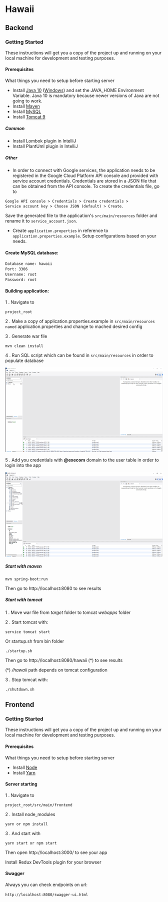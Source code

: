 # Hawaii

## Backend

### Getting Started
These instructions will get you a copy of the project up and running on your local machine for development and testing purposes.

#### Prerequisites
What things you need to setup before starting server

- Install [Java 10](https://docs.oracle.com/javase/10/install/overview-jdk-10-and-jre-10-installation.htm) ([Windows](https://drive.google.com/file/d/1EE0cBbfHbFgB-zxBx_nAnORO19HCZCkB/view?usp=sharing)) and set the JAVA_HOME Environment Variable. Java 10 is mandatory because newer versions of Java are not going to work.
- Install [Maven](https://maven.apache.org/install.html)
- Install [MySQL](https://dev.mysql.com/doc/mysql-installation-excerpt/5.7/en/)
- Install [Tomcat 9](https://octopus.com/blog/installing-tomcat-from-scratch)

##### Common
- Install Lombok plugin in IntelliJ
- Install PlantUml plugin in IntelliJ

##### Other

- In order to connect with Google services, the application needs
to be registered in the Google Cloud Platform API console and 
provided with service account credentials. Credentials are stored in a
JSON file that can be obtained from the API console.
To create the credentials file, go to 
```
Google API console > Credentials > Create credentials > 
Service account key > Choose JSON (default) > Create.
```
Save the generated file to the application's `src/main/resources` folder and rename it
to `service_account.json`.

- Create `application.properties` in reference to `application.properties.example`. Setup configurations based on 
your needs.

#### Create MySQL database:
```sh
Database name: hawaii
Port: 3306
Username: root
Password: root
```

#### Building application:

1 . Navigate to <br/>
```
project_root
```

2 . Make a copy of application.properties.example in `src/main/resources named` application.properties and change to mached desired config

3 . Generate war file <br/>
```
mvn clean install
```

4 . Run SQL script which can be found in `src/main/resources` in order to populate database

![](readme-gifs/sql_script.gif)

5 . Add you credentials with **@execom** domain to the user table in order to login into the app

![](readme-gifs/credentials.gif)


##### Start with maven
```
mvn spring-boot:run
```

Then go to http://localhost:8080 to see results

##### Start with tomcat

1 . Move war file from _target_ folder to tomcat _webapps_ folder

2 . Start tomcat with: <br/>
```
service tomcat start 
```

Or startup.sh from bin folder <br/>
```
./startup.sh
```

Then go to http://localhost:8080/hawaii (*) to see results

(*) _/hawaii_ path depends on tomcat configuration

3 . Stop tomcat with: <br/>
```
./shutdown.sh 
```

## Frontend

### Getting Started

These instructions will get you a copy of the project up and running on your local machine for development and testing purposes.

#### Prerequisites

What things you need to setup before starting server

- Install [Node](https://nodejs.org/en/)
- Install [Yarn](https://yarnpkg.com/lang/en/docs/install/#debian-stable)

#### Server starting

1 . Navigate to <br/>
```
project_root/src/main/frontend
```

2 . Install node_modules <br/>
```
yarn or npm install
```

3 . And start with <br/>
```
yarn start or npm start
```

Then open http://localhost:3000/ to see your app

Install Redux DevTools plugin for your browser

#### Swagger

Always you can check endpoints on url:

```http://localhost:8080/swagger-ui.html```